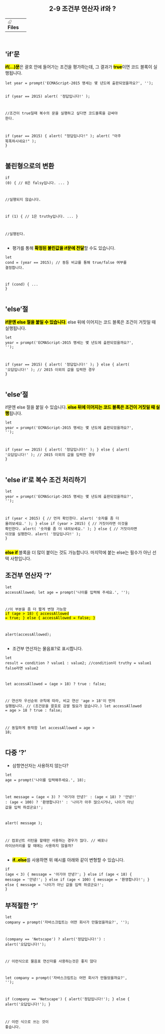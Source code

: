 <body><article id="514cef70-a921-499a-8bda-68db22b3552b" class="page sans"><header><h1 class="page-title">2-9 조건부 연산자 if와 ?</h1><table class="properties"><tbody><tr class="property-row property-row-file"><th><span class="icon property-icon"><svg viewBox="0 0 14 14" style="width:14px;height:14px;display:block;fill:rgba(55, 53, 47, 0.4);flex-shrink:0;-webkit-backface-visibility:hidden" class="typesFile"><path d="M5.94578,14 C4.62416,14 3.38248,13.4963 2.44892,12.585 C1.514641,11.6736 1,10.4639 1,9.17405 C1.00086108,7.88562 1.514641,6.67434 2.44892,5.76378 L7.45612,0.985988 C8.80142,-0.327216 11.1777,-0.332396 12.5354,0.992848 C13.9369,2.36163 13.9369,4.58722 12.5354,5.95418 L8.03046,10.2414 C7.16278,11.0877 5.73682,11.0894 4.86024,10.2345 C3.98394,9.37789 3.98394,7.98769 4.86024,7.1327 L6.60422,5.4317 L7.87576,6.67196 L6.13177,8.37297 C6.01668,8.48539 6.00003,8.61545 6.00003,8.68335 C6.00003,8.75083 6.01668,8.88103 6.13177,8.99429 C6.36197,9.21689 6.53749,9.21689 6.76768,8.99429 L11.2707,4.70622 C11.9645,4.03016 11.9645,2.91757 11.2638,2.23311 C10.5843,1.57007 9.40045,1.57007 8.72077,2.23311 L3.71342,7.0109 C3.12602,7.58406 2.79837,8.35435 2.79837,9.17405 C2.79837,9.99459 3.12602,10.7654 3.72045,11.3446 C4.90947,12.5062 6.98195,12.5062 8.17096,11.3446 L10.41911,9.15165 L11.6906,10.3919 L9.4425,12.585 C8.50808,13.4963 7.2664,14 5.94578,14 Z"></path></svg></span>Files</th><td></td></tr></tbody></table></header><div class="page-body"><h2 id="dd08112e-755f-41a8-8e12-cf0fc3ead009" class="">&#x27;if’문</h2><p id="95103813-704c-4944-a2cb-007194b94aec" class=""><mark class="highlight-brown_background"><strong>if(...)문</strong></mark>은 괄호 안에 들어가는 조건을 평가하는데, 그 결과가 <mark class="highlight-brown_background"><strong>true</strong></mark>이면 코드 블록이 실행됩니다.</p><pre id="1e77d2ca-8df5-406d-94db-16decb89dae2" class="code code-wrap"><code>let year = prompt(&#x27;ECMAScript-2015 명세는 몇 년도에 출판되었을까요?&#x27;, &#x27;&#x27;);

if (year == 2015) alert( &#x27;정답입니다!&#x27; );

//조건이 true일때 복수의 문을 실행하고 싶다면 코드블록을 감싸야 한다.

if (year == 2015) {
  alert( &quot;정답입니다!&quot; );
  alert( &quot;아주 똑똑하시네요!&quot; );
}</code></pre><h2 id="ff772889-111a-430d-95c8-b0bff9d921f6" class="">불린형으로의 변환</h2><pre id="f179b670-ee4c-4f76-9df2-6a66ad5e5478" class="code code-wrap"><code>if (0) { // 0은 falsy입니다.
  ...
}

//실행되지 않습니다.

if (1) { // 1은 truthy입니다.
  ...
}

//실행된다.</code></pre><ul id="23f5492c-2e4a-4c8f-8443-1ebd4ed28373" class="bulleted-list"><li>평가를 통해 <mark class="highlight-orange_background"><strong>확정된 불린값을 if문에 전달</strong></mark>할 수도 있습니다.</li></ul><pre id="f62d1d0f-b008-4f4c-a9c7-462fdc5081d0" class="code code-wrap"><code>let cond = (year == 2015); // 동등 비교를 통해 true/false 여부를 결정합니다.

if (cond) {
  ...
}</code></pre><h2 id="95c7457e-0dcd-409a-b24b-7881b028acdd" class="">&#x27;else’절</h2><p id="0c07336a-5b84-4822-bc3f-73f375ed500f" class=""><mark class="highlight-orange_background"><strong>if문엔 else 절을 붙일 수 있습니다</strong></mark><mark class="highlight-orange_background">.</mark> else 뒤에 이어지는 코드 블록은 조건이 거짓일 때 실행됩니다.</p><pre id="d926c3a1-5e7e-4023-a1a1-378c945ccbe3" class="code code-wrap"><code>let year = prompt(&#x27;ECMAScript-2015 명세는 몇 년도에 출판되었을까요?&#x27;, &#x27;&#x27;);

if (year == 2015) {
  alert( &#x27;정답입니다!&#x27; );
} else {
  alert( &#x27;오답입니다!&#x27; ); // 2015 이외의 값을 입력한 경우
}</code></pre><h2 id="997fe308-649d-412e-964b-498a4c5c02f6" class="">&#x27;else’절</h2><p id="d6a67cf1-9a13-4367-909d-f00291af2d54" class="">if문엔 else 절을 붙일 수 있습니다.<mark class="highlight-orange_background"><strong> else 뒤에 이어지는 코드 블록은 조건이 거짓일 때 실행</strong></mark>됩니다.</p><pre id="9ffb12d3-fb1e-4322-b02b-7e2518d6535b" class="code code-wrap"><code>let year = prompt(&#x27;ECMAScript-2015 명세는 몇 년도에 출판되었을까요?&#x27;, &#x27;&#x27;);

if (year == 2015) {
  alert( &#x27;정답입니다!&#x27; );
} else {
  alert( &#x27;오답입니다!&#x27; ); // 2015 이외의 값을 입력한 경우
}</code></pre><h2 id="b1f19621-6a74-4040-bd00-411193192cb6" class="">&#x27;else if’로 복수 조건 처리하기</h2><pre id="0daf7e76-2da0-480e-9fbe-d50c6333ac7e" class="code code-wrap"><code>let year = prompt(&#x27;ECMAScript-2015 명세는 몇 년도에 출판되었을까요?&#x27;, &#x27;&#x27;);

if (year &lt; 2015) { // 먼저 확인한다.
  alert( &#x27;숫자를 좀 더 올려보세요.&#x27; );
} else if (year &gt; 2015) { // 거짓이라면 이것을 확인한다.
  alert( &#x27;숫자를 좀 더 내려보세요.&#x27; );
} else { // 거짓이라면 이것을 실행한다.
  alert( &#x27;정답입니다!&#x27; );
}</code></pre><p id="48e87873-14a5-4579-94af-7b308250a600" class=""><mark class="highlight-teal_background"><strong>else if </strong></mark>블록을 더 많이 붙이는 것도 가능합니다. 마지막에 붙는 else는 필수가 아닌 선택 사항입니다.</p><h2 id="6b2ed7b2-096b-460f-afe2-feceead2a477" class="">조건부 연산자 ‘?’</h2><pre id="3a0c7cd2-3b0b-4fbc-81bb-d0dffa40d322" class="code code-wrap"><code>let accessAllowed;
let age = prompt(&#x27;나이를 입력해 주세요.&#x27;, &#x27;&#x27;);

//이 부분을 좀 더 짧게 변형 가능함
<mark class="highlight-pink_background">if (age &gt; 18) {
  accessAllowed = true;
} else {
  accessAllowed = false;
}</mark>

alert(accessAllowed);</code></pre><ul id="596f5586-c446-4cbe-9e0a-cb0617b86804" class="bulleted-list"><li>조건부 연산자는 물음표?로 표시합니다. </li></ul><pre id="c7e063f3-abd5-442c-a9c1-4c6fc8ccfdb4" class="code code-wrap"><code>let result = condition ? value1 : value2;
//condition이 truthy = value1  false라면 value2

let accessAllowed = (age &gt; 18) ? true : false;

// 연산자 우선순위 규칙에 따라, 비교 연산 &#x27;age &gt; 18&#x27;이 먼저 실행됩니다.
// (조건문을 괄호로 감쌀 필요가 없습니다.)
let accessAllowed = age &gt; 18 ? true : false;

// 동일하게 동작함
let accessAllowed = age &gt; 18;</code></pre><h2 id="517b58ad-1ff4-4c9c-9e24-7481b6751b48" class="">다중 ‘?’</h2><ul id="84f360bc-227b-429f-9f44-6343d114acc8" class="bulleted-list"><li>삼항연산자는 사용하지 않는다?</li></ul><pre id="1fbe5b73-4993-4cde-b946-202fc6b185be" class="code code-wrap"><code>let age = prompt(&#x27;나이를 입력해주세요.&#x27;, 18);

let message = (age &lt; 3) ? &#x27;아기야 안녕?&#x27; :
  (age &lt; 18) ? &#x27;안녕!&#x27; :
  (age &lt; 100) ? &#x27;환영합니다!&#x27; :
  &#x27;나이가 아주 많으시거나, 나이가 아닌 값을 입력 하셨군요!&#x27;;

alert( message );

// 컴포넌트 리턴을 할때만 사용하는 경우가 많다.
// 배포나 라이브러리를 할 때에는 사용하지 않을까?
</code></pre><ul id="bfa58ef2-006d-48aa-97b1-3ef48a7546ec" class="bulleted-list"><li><mark class="highlight-yellow_background"><strong>if..else</strong></mark>를 사용하면 위 예시를 아래와 같이 변형할 수 있습니다.</li></ul><pre id="62c1e616-95aa-499a-9fd0-afcc96a0a645" class="code code-wrap"><code>if (age &lt; 3) {
  message = &#x27;아기야 안녕?&#x27;;
} else if (age &lt; 18) {
  message = &#x27;안녕!&#x27;;
} else if (age &lt; 100) {
  message = &#x27;환영합니다!&#x27;;
} else {
  message = &#x27;나이가 아닌 값을 입력 하셨군요!&#x27;;
}</code></pre><h2 id="86e2b74a-e7cb-40d8-a77c-7c3ce4abe670" class="">부적절한 ‘?’</h2><pre id="54f41213-7cc1-4771-95d2-8b7b30b9aa4c" class="code code-wrap"><code>let company = prompt(&#x27;자바스크립트는 어떤 회사가 만들었을까요?&#x27;, &#x27;&#x27;);

(company == &#x27;Netscape&#x27;) ?
   alert(&#x27;정답입니다!&#x27;) : alert(&#x27;오답입니다!&#x27;);

// 이런식으로 물음표 연산자를 사용하는것은 좋지 않다

let company = prompt(&#x27;자바스크립트는 어떤 회사가 만들었을까요?&#x27;, &#x27;&#x27;);

if (company == &#x27;Netscape&#x27;) {
  alert(&#x27;정답입니다!&#x27;);
} else {
  alert(&#x27;오답입니다!&#x27;);
}

// 이런 식으로 쓰는 것이 좋습니다.</code></pre><p id="6d5ace8b-df94-4e98-8a35-1d9b83d1dc32" class="">
</p></div></article></body></html>
